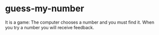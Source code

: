 guess-my-number
===============

It is a game: The computer chooses a number and you must find it. When you try a number you will receive feedback.
